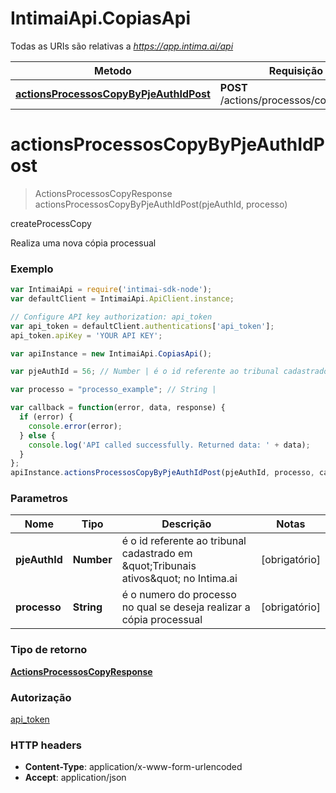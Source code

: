 # IntimaiApi.CopiasApi

Todas as URIs são relativas a *https://app.intima.ai/api*

Metodo | Requisição HTTP | Descrição
------------- | ------------- | -------------
[**actionsProcessosCopyByPjeAuthIdPost**](CopiasApi.md#actionsProcessosCopyByPjeAuthIdPost) | **POST** /actions/processos/copy/{pje_auth_id} | createProcessCopy


<a name="actionsProcessosCopyByPjeAuthIdPost"></a>
# **actionsProcessosCopyByPjeAuthIdPost**
> ActionsProcessosCopyResponse actionsProcessosCopyByPjeAuthIdPost(pjeAuthId, processo)

createProcessCopy

Realiza uma nova cópia processual

### Exemplo
```javascript
var IntimaiApi = require('intimai-sdk-node');
var defaultClient = IntimaiApi.ApiClient.instance;

// Configure API key authorization: api_token
var api_token = defaultClient.authentications['api_token'];
api_token.apiKey = 'YOUR API KEY';

var apiInstance = new IntimaiApi.CopiasApi();

var pjeAuthId = 56; // Number | é o id referente ao tribunal cadastrado em \"Tribunais ativos\" no Intima.ai

var processo = "processo_example"; // String | 

var callback = function(error, data, response) {
  if (error) {
    console.error(error);
  } else {
    console.log('API called successfully. Returned data: ' + data);
  }
};
apiInstance.actionsProcessosCopyByPjeAuthIdPost(pjeAuthId, processo, callback);
```

### Parametros

Nome | Tipo | Descrição | Notas
------------- | ------------- | ------------- | -------------
 **pjeAuthId** | **Number**| é o id referente ao tribunal cadastrado em \&quot;Tribunais ativos\&quot; no Intima.ai | [obrigatório]
 **processo** | **String**| é o numero do processo no qual se deseja realizar a cópia processual | [obrigatório]

### Tipo de retorno

[**ActionsProcessosCopyResponse**](ActionsProcessosCopyResponse.md)

### Autorização

[api_token](../README.md#api_token)

### HTTP headers

 - **Content-Type**: application/x-www-form-urlencoded
 - **Accept**: application/json


